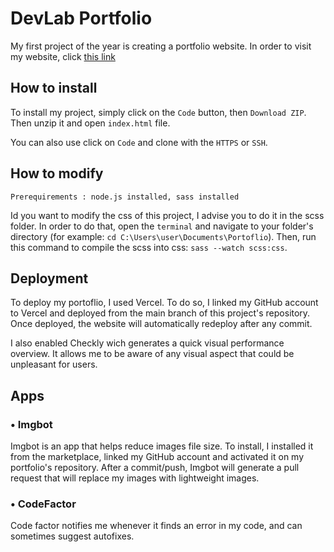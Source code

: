 # **DevLab Portfolio**

My first project of the year is creating a portfolio website. In order to visit my website, click [this link](https://devlab-portfolio-xi.vercel.app/)

## **How to install**

To install my project, simply click on the `Code` button, then `Download ZIP`. Then unzip it and open `index.html` file.

You can also use click on `Code` and clone with the `HTTPS` or `SSH`.

## **How to modify**

    Prerequirements : node.js installed, sass installed

Id you want to modify the css of this project, I advise you to do it in the scss folder. In order to do that, open the `terminal` and navigate to your folder's directory (for example: `cd C:\Users\user\Documents\Portoflio`). Then, run this command to compile the scss into css: `sass --watch scss:css`.

## **Deployment**

To deploy my portoflio, I used Vercel. To do so, I linked my GitHub account to Vercel and deployed from the main branch of this project's repository. Once deployed, the website will automatically redeploy after any commit.

I also enabled Checkly wich generates a quick visual performance overview. It allows me to be aware of any visual aspect that could be unpleasant for users.

## **Apps**

### • Imgbot

Imgbot is an app that helps reduce images file size. To install, I installed it from the marketplace, linked my GitHub account and activated it on my portfolio's repository. After a commit/push, Imgbot will generate a pull request that will replace my images with lightweight images.

### • CodeFactor

Code factor notifies me whenever it finds an error in my code, and can sometimes suggest autofixes.
